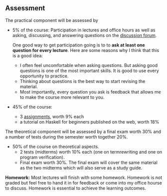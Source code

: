 ## Assessment

The practical component will be assessed by 

- 5% of the course: Participation in lectures and office hours as well as asking, discussing, and answering questions on the [discussion forum](discussion-forum.md).

  One good way to get participation going is to to **ask at least one question for every lecture**. Here are some reasons why I think that this is a good idea:

  - I often feel uncomfortable when asking questions. But asking good questions is one of the most important skills. It is good to use every opportunity to practice.
  - Thinking about questions is the best way to start revising the material.
  - Most importantly, every question you ask is feedback that allows me to make the course more relevant to you.

- 45% of the course: 
  - 3 [assignments](assignments.md), worth 9% each
  - a tutorial on Haskell for beginners published on the web, worth 18%

The theoretical component will be assessed by a final exam worth 30% and a number of tests during the semester worth together 20%. 

- 50% of the course on theoretical aspects.  
  - 2 tests (midterms) worth 10% each (one on termrewriting and one on program verification).
  - Final exam worth 30%. The final exam will cover the same material as the two midterms which will also serve as a study guide. 

**Homework:** Most lectures will finish with some homework. Homework is not graded but feel free to hand it in for feedback or come into my office hourse to discuss. Homework is essential to achieve the learning outcomes.
